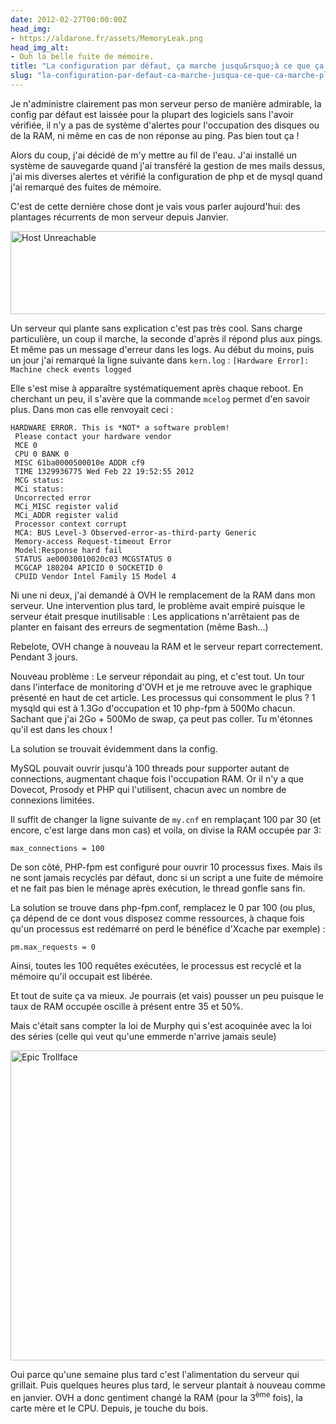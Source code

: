 ```yaml
---
date: 2012-02-27T00:00:00Z
head_img:
- https://aldarone.fr/assets/MemoryLeak.png
head_img_alt:
- Ouh la belle fuite de mémoire.
title: "La configuration par défaut, ça marche jusqu&rsquo;à ce que ça marche plus."
slug: "la-configuration-par-defaut-ca-marche-jusqua-ce-que-ca-marche-plus"
---
```


<p>Je n'administre clairement pas mon serveur perso de manière admirable, la config par défaut est laissée pour la plupart des logiciels sans l'avoir vérifiée, il n'y a pas de système d'alertes pour l'occupation des disques ou de la RAM, ni même en cas de non réponse au ping. Pas bien tout ça !</p>

<p>Alors du coup, j'ai décidé de m'y mettre au fil de l'eau. J'ai installé un système de sauvegarde quand j'ai transféré la gestion de mes mails dessus, j'ai mis diverses alertes et vérifié la configuration de php et de mysql quand j'ai remarqué des fuites de mémoire.</p>

<p>C'est de cette dernière chose dont je vais vous parler aujourd'hui: des plantages récurrents de mon serveur depuis Janvier.</p>

<p><a href="https://aldarone.fr/wp-content/uploads/2012/02/screenshot.54.png" class="picture"><img src="https://aldarone.fr/assets/screenshot.54-540x133.png" alt="Host Unreachable" title="Host Unreachable" width="540" height="133" class="aligncenter size-large wp-image-577" /></a></p>

<p>Un serveur qui plante sans explication c'est pas très cool. Sans charge particulière, un coup il marche, la seconde d'après il répond plus aux pings. Et même pas un message d'erreur dans les logs. Au début du moins, puis un jour j'ai remarqué la ligne suivante dans <code>kern.log</code> : <code>[Hardware Error]: Machine check events logged</code></p>

<p>Elle s'est mise à apparaître systématiquement après chaque reboot. En cherchant un peu, il s'avère que la commande <code>mcelog</code> permet d'en savoir plus. Dans mon cas elle renvoyait ceci :</p>

<pre><code>HARDWARE ERROR. This is *NOT* a software problem!
 Please contact your hardware vendor
 MCE 0
 CPU 0 BANK 0
 MISC 61ba0000500010e ADDR cf9
 TIME 1329936775 Wed Feb 22 19:52:55 2012
 MCG status:
 MCi status:
 Uncorrected error
 MCi_MISC register valid
 MCi_ADDR register valid
 Processor context corrupt
 MCA: BUS Level-3 Observed-error-as-third-party Generic
 Memory-access Request-timeout Error
 Model:Response hard fail
 STATUS ae00030010020c03 MCGSTATUS 0
 MCGCAP 180204 APICID 0 SOCKETID 0
 CPUID Vendor Intel Family 15 Model 4
</code></pre>

<p>Ni une ni deux, j'ai demandé à OVH le remplacement de la RAM dans mon serveur. Une intervention plus tard, le problème avait empiré puisque le serveur était presque inutilisable : Les applications n'arrêtaient pas de planter en faisant des erreurs de segmentation (même Bash…)</p>

<p>Rebelote, OVH change à nouveau la RAM et le serveur repart correctement. Pendant 3 jours.</p>

<p>Nouveau problème : Le serveur répondait au ping, et c'est tout. Un tour dans l'interface de monitoring d'OVH et je me retrouve avec le graphique présenté en haut de cet article. Les processus qui consomment le plus ? 1 mysqld qui est à 1.3Go d'occupation et 10 php-fpm à 500Mo chacun. Sachant que j'ai 2Go + 500Mo de swap, ça peut pas coller. Tu m'étonnes qu'il est dans les choux !</p>

<p>La solution se trouvait évidemment dans la config.</p>

<p>MySQL pouvait ouvrir jusqu'à 100 threads pour supporter autant de connections, augmentant chaque fois l'occupation RAM. Or il n'y a que Dovecot, Prosody et PHP qui l'utilisent, chacun avec un nombre de connexions limitées.</p>

<p>Il suffit de changer la ligne suivante de <code>my.cnf</code> en remplaçant 100 par 30 (et encore, c'est large dans mon cas) et voila, on divise la RAM occupée par 3:</p>

<pre><code>max_connections = 100
</code></pre>

<p>De son côté, PHP-fpm est configuré pour ouvrir 10 processus fixes. Mais ils ne sont jamais recyclés par défaut, donc si un script a une fuite de mémoire et ne fait pas bien le ménage après exécution, le thread gonfle sans fin.</p>

<p>La solution se trouve dans php-fpm.conf, remplacez le 0 par 100 (ou plus, ça dépend de ce dont vous disposez comme ressources, à chaque fois qu'un processus est redémarré on perd le bénéfice d'Xcache par exemple) :</p>

<pre><code>pm.max_requests = 0
</code></pre>

<p>Ainsi, toutes les 100 requêtes exécutées, le processus est recyclé et la mémoire qu'il occupait est libérée.</p>

<p>Et tout de suite ça va mieux. Je pourrais (et vais) pousser un peu puisque le taux de RAM occupée oscille à présent entre 35 et 50%.</p>

<p>Mais c'était sans compter la loi de Murphy qui s'est acoquinée avec la loi des séries (celle qui veut qu'une emmerde n'arrive jamais seule)</p>

<p><img src="https://aldarone.fr/assets/epic-trollface-540x496.jpg" alt="Epic Trollface" title="Epic Trollface" width="540" height="496" class="aligncenter size-large wp-image-583" /></p>

<p>Oui parce qu'une semaine plus tard c'est l'alimentation du serveur qui grillait. Puis quelques heures plus tard, le serveur plantait à nouveau comme en janvier. OVH a donc gentiment changé la RAM (pour la 3<sup>ème</sup> fois), la carte mère et le CPU. Depuis, je touche du bois.</p>

